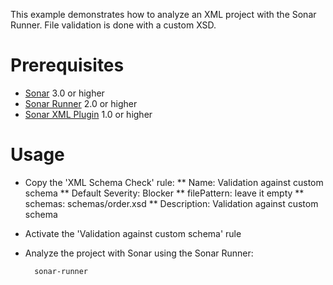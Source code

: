This example demonstrates how to analyze an XML project with the Sonar Runner.
File validation is done with a custom XSD.

Prerequisites
=============
* [Sonar](http://www.sonarsource.org/downloads/) 3.0 or higher
* [Sonar Runner](http://docs.codehaus.org/display/SONAR/Installing+and+Configuring+Sonar+Runner) 2.0 or higher
* [Sonar XML Plugin](http://docs.codehaus.org/display/SONAR/XML+Plugin) 1.0 or higher

Usage
=====
* Copy the 'XML Schema Check' rule:
** Name: Validation against custom schema
** Default Severity: Blocker
** filePattern: leave it empty
** schemas: schemas/order.xsd
** Description: Validation against custom schema
* Activate the 'Validation against custom schema' rule

* Analyze the project with Sonar using the Sonar Runner:

        sonar-runner
